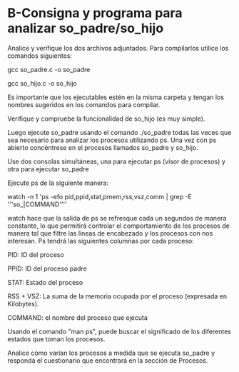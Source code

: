 # B-Consigna y programa para analizar so_padre/so_hijo



Analice y verifique los dos archivos adjuntados. Para compilarlos utilice los comandos siguientes:

gcc so_padre.c -o so_padre

gcc so_hijo.c -o so_hijo

Es importante que los ejecutables estén en la misma carpeta y tengan los nombres sugeridos en los comandos para compilar.

Verifique y compruebe la funcionalidad de so_hijo (es muy simple).

Luego ejecute so_padre usando el comando ./so_padre todas las veces que sea necesario para analizar los procesos utilizando ps. Una vez con ps abierto concéntrese en el procesos llamados so_padre y so_hijo.

Use dos consolas simultáneas, una para ejecutar ps (visor de procesos) y otra para ejecutar so_padre

Ejecute ps de la siguiente manera:

watch -n 1 'ps -efo pid,ppid,stat,pmem,rss,vsz,comm | grep -E '\''so_|COMMAND'\'''

watch hace que la salida de ps se refresque cada un segundos de manera constante, lo que permitirá controlar el comportamiento de los procesos de manera tal que filtre las líneas de encabezado y los procesos con nos interesan. Ps tendrá las siguientes columnas por cada proceso:

PID: ID del proceso

PPID: ID del proceso padre

STAT: Estado del proceso

RSS + VSZ: La suma de la memoria ocupada por el proceso (expresada en Kilobytes).

COMMAND: el nombre del proceso que ejecuta

Usando el comando "man ps", puede buscar el significado de los diferentes estados que toman los procesos.

Analice cómo varían los procesos a medida que se ejecuta so_padre y responda el cuestionario que encontrará en la sección de Procesos.
